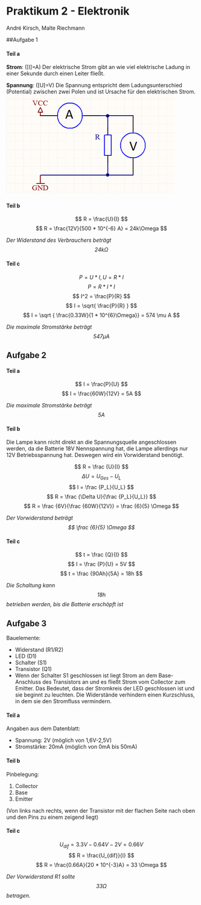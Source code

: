 # Praktikum 2 - Elektronik

André Kirsch, Malte Riechmann

##Aufgabe 1

#### Teil a

**Strom**: ([I]=A) Der elektrische Strom gibt an wie viel elektrische Ladung in einer Sekunde durch einen Leiter fließt.

**Spannung**: ([U]=V) Die Spannung entspricht dem Ladungsunterschied (Potential) zwischen zwei Polen und ist Ursache für den elektrischen Strom.
![1a](1a.png)

#### Teil b

$$
R = \frac{U}{I}
$$
$$
R = \frac{12V}{500 * 10^{-6} A} = 24k\Omega
$$

*Der Widerstand des Verbrauchers beträgt $$ 24k \Omega $$*

#### Teil c

$$
P = U * I, U = R * I
$$
$$
P = R * I * I
$$
$$
I^2 = \frac{P}{R}
$$
$$
I = \sqrt{ \frac{P}{R} }
$$
$$
I = \sqrt { \frac{0.33W}{1 * 10^{6}\Omega}} = 574 \mu A
$$

*Die maximale Stromstärke beträgt $$ 547 \mu A $$*

## Aufgabe  2

#### Teil a

$$
I = \frac{P}{U}
$$
$$
I = \frac{60W}{12V} = 5A
$$

*Die maximale Stromstärke beträgt $$ 5A $$*

#### Teil b

Die Lampe kann nicht direkt an die Spannungsquelle angeschlossen werden, da die Batterie 18V Nennspannung hat, die Lampe allerdings nur 12V Betriebsspannung hat. Deswegen wird ein Vorwiderstand benötigt.

$$
R = \frac {U}{I}
$$
$$
\Delta U = U_{Ges} - U_L
$$
$$
I = \frac {P_L}{U_L}
$$
$$
R = \frac {\Delta U}{\frac {P_L}{U_L}}
$$
$$
R = \frac {6V}{\frac {60W}{12V}} = \frac {6}{5} \Omega
$$

*Der Vorwiderstand beträgt  $$ \frac {6}{5} \Omega $$*

#### Teil c

$$
t = \frac {Q}{I}
$$
$$
I = \frac {P}{U} = 5V
$$
$$
t = \frac {90Ah}{5A} = 18h
$$

*Die Schaltung kann $$ 18h $$ betrieben werden, bis die Batterie erschöpft ist*

## Aufgabe 3

Bauelemente:
* Widerstand (R1/R2)
* LED (D1)
* Schalter (S1)
* Transistor (Q1)
* Wenn der Schalter S1 geschlossen ist liegt Strom an dem Base-Anschluss des Transistors an und es fließt Strom vom Collector zum Emitter. Das Bedeutet, dass der Stromkreis der LED geschlossen ist und sie beginnt zu leuchten. Die Widerstände verhindern einen Kurzschluss, in dem sie den Stromfluss vermindern.

#### Teil a

Angaben aus dem Datenblatt:
* Spannung:  2V (möglich von 1,6V-2,5V)
* Stromstärke: 20mA (möglich von 0mA bis 50mA)

#### Teil b

Pinbelegung:
1. Collector
2. Base
3. Emitter

(Von links nach rechts, wenn der Transistor mit der flachen Seite nach oben und den Pins zu einem zeigend liegt)

#### Teil c

$$
U_{dif} = 3.3V - 0.64V -2V = 0.66V
$$
$$
R = \frac{U_{dif}}{I}
$$
$$
R = \frac{0.66A}{20 * 10^{-3}A} = 33 \Omega
$$

*Der Vorwiderstand R1 sollte $$ 33 \Omega $$ betragen.*
